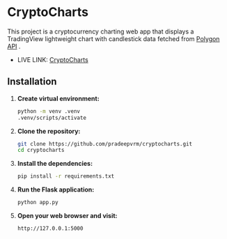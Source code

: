 # CryptoCharts
This project is a cryptocurrency charting web app that displays a TradingView lightweight chart with candlestick data fetched from [Polygon API](https://polygon.io/) .

- LIVE LINK: [CryptoCharts](https://cryptocharts.onrender.com/#)

## Installation

1. **Create virtual environment:**
   
   ```sh
   python -m venv .venv
   .venv/scripts/activate
   ```

2. **Clone the repository:**

    ```sh
   git clone https://github.com/pradeepvrm/cryptocharts.git
   cd cryptocharts
   ```

3. **Install the dependencies:**

   ```sh
   pip install -r requirements.txt
   ```

4. **Run the Flask application:**

   ```sh
   python app.py
   ```
5. **Open your web browser and visit:**

   ```
   http://127.0.0.1:5000
   ```
